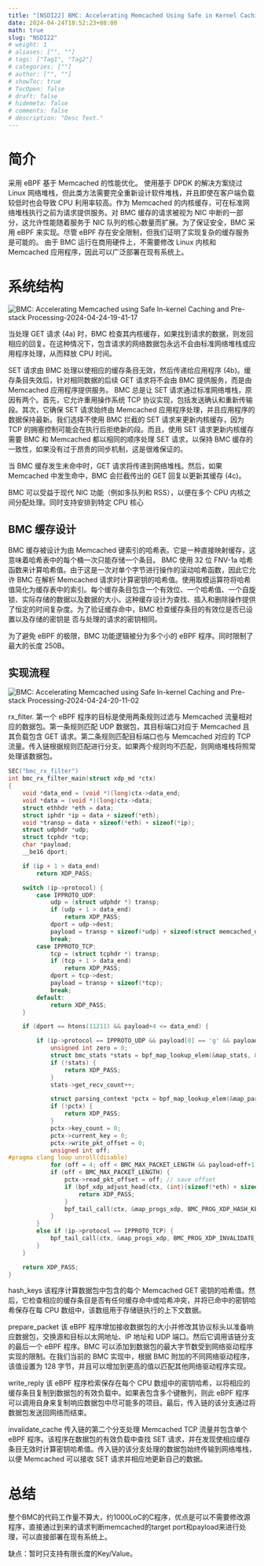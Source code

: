 ```yaml
---
title: "[NSDI22] BMC: Accelerating Memcached Using Safe in Kernel Caching and Pre Stack Processing"
date: 2024-04-24T18:52:23+08:00
math: true
slug: "NSDI22"
# weight: 1
# aliases: ["", ""]
# tags: ["Tag1", "Tag2"]
# categories: [""]
# author: ["", ""]
# showToc: true
# TocOpen: false
# draft: false
# hidemeta: false
# comments: false
# description: "Desc Text."
---
```


# 简介

采用 eBPF 基于 Memcached 的性能优化。
使用基于 DPDK 的解决方案绕过 Linux 网络堆栈，但此类方法需要完全重新设计软件堆栈，并且即使在客户端负载较低时也会导致 CPU 利用率较高。作为 Memcached 的内核缓存，可在标准网络堆栈执行之前为请求提供服务。对 BMC 缓存的请求被视为 NIC 中断的一部分，这允许性能随着服务于 NIC 队列的核心数量而扩展。为了保证安全，BMC 采用 eBPF 来实现。尽管 eBPF 存在安全限制，但我们证明了实现复杂的缓存服务是可能的。
由于 BMC 运行在商用硬件上，不需要修改 Linux 内核和 Memcached 应用程序，因此可以广泛部署在现有系统上。

# 系统结构

![BMC: Accelerating Memcached using Safe In-kernel Caching and Pre-stack Processing-2024-04-24-19-41-17](https://s2.loli.net/2024/04/24/qKEHXe7lrJ3atSO.png)

当处理 GET 请求 (4a) 时，BMC 检查其内核缓存，如果找到请求的数据，则发回相应的回复。在这种情况下，包含请求的网络数据包永远不会由标准网络堆栈或应用程序处理，从而释放 CPU 时间。

SET 请求由 BMC 处理以使相应的缓存条目无效，然后传递给应用程序 (4b)。缓存条目失效后，针对相同数据的后续 GET 请求将不会由 BMC 提供服务，而是由 Memcached 应用程序提供服务。 BMC 总是让 SET 请求通过标准网络堆栈，原因有两个。首先，它允许重用操作系统 TCP 协议实现，包括发送确认和重新传输段。其次，它确保 SET 请求始终由 Memcached 应用程序处理，并且应用程序的数据保持最新。我们选择不使用 BMC 拦截的 SET 请求来更新内核缓存，因为 TCP 的拥塞控制可能会在执行后拒绝新的段。而且，使用 SET 请求更新内核缓存需要 BMC 和 Memcached 都以相同的顺序处理 SET 请求，以保持 BMC 缓存的一致性，如果没有过于昂贵的同步机制，这是很难保证的。

当 BMC 缓存发生未命中时，GET 请求将传递到网络堆栈。然后，如果 Memcached 中发生命中，BMC 会拦截传出的 GET 回复以更新其缓存 (4c)。

BMC 可以受益于现代 NIC 功能（例如多队列和 RSS），以便在多个 CPU 内核之间分配处理。同时支持安排到特定 CPU 核心

## BMC 缓存设计

BMC 缓存被设计为由 Memcached 键索引的哈希表。它是一种直接映射缓存，这意味着哈希表中的每个桶一次只能存储一个条目。 BMC 使用 32 位 FNV-1a 哈希函数来计算哈希值。由于这是一次对单个字节进行操作的滚动哈希函数，因此它允许 BMC 在解析 Memcached 请求时计算密钥的哈希值。使用取模运算符将哈希值简化为缓存表中的索引。每个缓存条目包含一个有效位、一个哈希值、一个自旋锁、实际存储的数据以及数据的大小。这种缓存设计为查找、插入和删除操作提供了恒定的时间复杂度。为了验证缓存命中，BMC 检查缓存条目的有效位是否已设置以及存储的密钥是 ​​ 否与处理的请求的密钥相同。

为了避免 eBPF 的极限，BMC 功能逻辑被分为多个小的 eBPF 程序。同时限制了最大的长度 250B。

## 实现流程

![BMC: Accelerating Memcached using Safe In-kernel Caching and Pre-stack Processing-2024-04-24-20-11-02](https://s2.loli.net/2024/04/24/vM1idjZnIeNzSDX.png)

rx_ﬁlter. 第一个 eBPF 程序的目标是使用两条规则过滤与 Memcached 流量相对应的数据包。第一条规则匹配 UDP 数据包，其目标端口对应于 Memcached 且其负载包含 GET 请求。第二条规则匹配目标端口也与 Memcached 对应的 TCP 流量。传入链根据规则匹配进行分支。如果两个规则均不匹配，则网络堆栈将照常处理该数据包。

```c
SEC("bmc_rx_filter")
int bmc_rx_filter_main(struct xdp_md *ctx)
{
	void *data_end = (void *)(long)ctx->data_end;
	void *data = (void *)(long)ctx->data;
	struct ethhdr *eth = data;
	struct iphdr *ip = data + sizeof(*eth);
	void *transp = data + sizeof(*eth) + sizeof(*ip);
	struct udphdr *udp;
	struct tcphdr *tcp;
	char *payload;
	__be16 dport;

	if (ip + 1 > data_end)
		return XDP_PASS;

	switch (ip->protocol) {
		case IPPROTO_UDP:
			udp = (struct udphdr *) transp;
			if (udp + 1 > data_end)
				return XDP_PASS;
			dport = udp->dest;
			payload = transp + sizeof(*udp) + sizeof(struct memcached_udp_header);
			break;
		case IPPROTO_TCP:
			tcp = (struct tcphdr *) transp;
			if (tcp + 1 > data_end)
				return XDP_PASS;
			dport = tcp->dest;
			payload = transp + sizeof(*tcp);
			break;
		default:
			return XDP_PASS;
	}

	if (dport == htons(11211) && payload+4 <= data_end) {

		if (ip->protocol == IPPROTO_UDP && payload[0] == 'g' && payload[1] == 'e' && payload[2] == 't' && payload[3] == ' ') { // is this a GET request
			unsigned int zero = 0;
			struct bmc_stats *stats = bpf_map_lookup_elem(&map_stats, &zero);
			if (!stats) {
				return XDP_PASS;
			}
			stats->get_recv_count++;

			struct parsing_context *pctx = bpf_map_lookup_elem(&map_parsing_context, &zero);
			if (!pctx) {
				return XDP_PASS;
			}
			pctx->key_count = 0;
			pctx->current_key = 0;
			pctx->write_pkt_offset = 0;
			unsigned int off;
#pragma clang loop unroll(disable)
			for (off = 4; off < BMC_MAX_PACKET_LENGTH && payload+off+1 <= data_end && payload[off] == ' '; off++) {} // move offset to the start of the first key
			if (off < BMC_MAX_PACKET_LENGTH) {
				pctx->read_pkt_offset = off; // save offset
				if (bpf_xdp_adjust_head(ctx, (int)(sizeof(*eth) + sizeof(*ip) + sizeof(*udp) + sizeof(struct memcached_udp_header) + off))) { // push headers + 'get ' keyword
					return XDP_PASS;
				}
				bpf_tail_call(ctx, &map_progs_xdp, BMC_PROG_XDP_HASH_KEYS);
			}
		}
		else if (ip->protocol == IPPROTO_TCP) {
			bpf_tail_call(ctx, &map_progs_xdp, BMC_PROG_XDP_INVALIDATE_CACHE);
		}
	}

	return XDP_PASS;
}
```

hash_keys 该程序计算数据包中包含的每个 Memcached GET 密钥的哈希值。然后，它检查相应的缓存条目是否有任何缓存命中或哈希冲突，并将已命中的密钥哈希保存在每 CPU 数组中，该数组用于存储链执行的上下文数据。

prepare_packet 该 eBPF 程序增加接收数据包的大小并修改其协议标头以准备响应数据包，交换源和目标以太网地址、IP 地址和 UDP 端口。然后它调用该链分支的最后一个 eBPF 程序。BMC 可以添加到数据包的最大字节数受到网络驱动程序实现的限制。在我们当前的 BMC 实现中，根据 BMC 附加的不同网络驱动程序，该值设置为 128 字节，并且可以增加到更高的值以匹配其他网络驱动程序实现。

write_reply 该 eBPF 程序检索保存在每个 CPU 数组中的密钥哈希，以将相应的缓存条目复制到数据包的有效负载中。如果表包含多个键散列，则此 eBPF 程序可以调用自身来复制响应数据包中尽可能多的项目。最后，传入链的该分支通过将数据包发送回网络而结束。

invalidate_cache 传入链的第二个分支处理 Memcached TCP 流量并包含单个 eBPF 程序。该程序在数据包的有效负载中查找 SET 请求，并在发现使相应缓存条目无效时计算密钥哈希值。传入链的该分支处理的数据包始终传输到网络堆栈，以便 Memcached 可以接收 SET 请求并相应地更新自己的数据。

# 总结

整个BMC的代码工作量不算大，约1000LoC的C程序，优点是可以不需要修改源程序，直接通过到来的请求判断memcached的target port和payload来进行处理，可以直接部署在现有系统上。

缺点：暂时只支持有限长度的Key/Value。